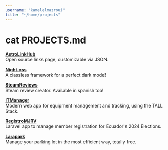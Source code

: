 ```yaml
---
username: "kamelelmazroui"
title: "~/home/projects"
---
```


# cat PROJECTS.md

[**AstroLinkHub**](https://astrolinkhub.netlify.app)\
Open source links page, customizable via JSON.

[**Night.css**](https://marcosklender.github.io/night.css)\
A classless framework for a perfect dark mode!

[**SteamReviews**](https://steamreview.netlify.app)\
Steam review creator. Available in spanish too!

[**ITManager**](https://github.com/MarcosKlender/ITManager)\
Modern web app for equipment management and tracking, using the TALL Stack.

[**RegistroMJRV**](https://github.com/MarcosKlender/RegistroMJRV)\
Laravel app to manage member registration for Ecuador's 2024 Elections.

[**Larapark**](https://github.com/MarcosKlender/Larapark)\
Manage your parking lot in the most efficient way, totally free.
